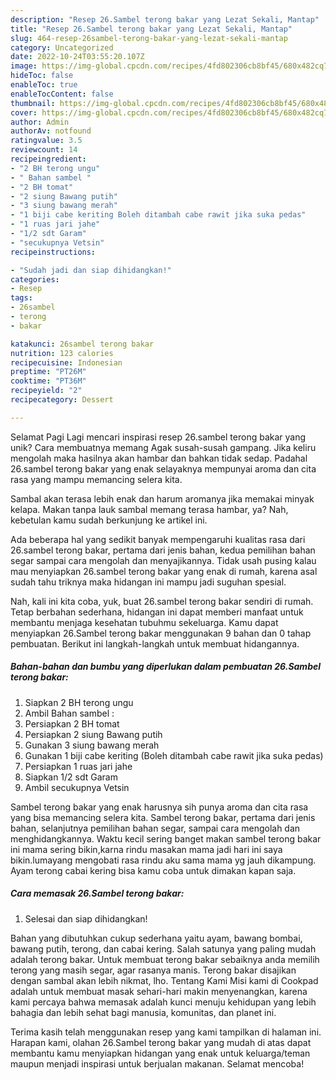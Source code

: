 ```yaml
---
description: "Resep 26.Sambel terong bakar yang Lezat Sekali, Mantap"
title: "Resep 26.Sambel terong bakar yang Lezat Sekali, Mantap"
slug: 464-resep-26sambel-terong-bakar-yang-lezat-sekali-mantap
category: Uncategorized
date: 2022-10-24T03:55:20.107Z
image: https://img-global.cpcdn.com/recipes/4fd802306cb8bf45/680x482cq70/26sambel-terong-bakar-foto-resep-utama.jpg
hideToc: false
enableToc: true
enableTocContent: false
thumbnail: https://img-global.cpcdn.com/recipes/4fd802306cb8bf45/680x482cq70/26sambel-terong-bakar-foto-resep-utama.jpg
cover: https://img-global.cpcdn.com/recipes/4fd802306cb8bf45/680x482cq70/26sambel-terong-bakar-foto-resep-utama.jpg
author: Admin
authorAv: notfound
ratingvalue: 3.5
reviewcount: 14
recipeingredient:
- "2 BH terong ungu"
- " Bahan sambel "
- "2 BH tomat"
- "2 siung Bawang putih"
- "3 siung bawang merah"
- "1 biji cabe keriting Boleh ditambah cabe rawit jika suka pedas"
- "1 ruas jari jahe"
- "1/2 sdt Garam"
- "secukupnya Vetsin"
recipeinstructions:

- "Sudah jadi dan siap dihidangkan!"
categories:
- Resep
tags:
- 26sambel
- terong
- bakar

katakunci: 26sambel terong bakar 
nutrition: 123 calories
recipecuisine: Indonesian
preptime: "PT26M"
cooktime: "PT36M"
recipeyield: "2"
recipecategory: Dessert

---
```



Selamat Pagi Lagi mencari inspirasi resep 26.sambel terong bakar yang unik? Cara membuatnya memang Agak susah-susah gampang. Jika keliru mengolah maka hasilnya akan hambar dan bahkan tidak sedap. Padahal 26.sambel terong bakar yang enak selayaknya mempunyai aroma dan cita rasa yang mampu memancing selera kita.


Sambal akan terasa lebih enak dan harum aromanya jika memakai minyak kelapa. Makan tanpa lauk sambal memang terasa hambar, ya? Nah, kebetulan kamu sudah berkunjung ke artikel ini.

Ada beberapa hal yang sedikit banyak mempengaruhi kualitas rasa dari 26.sambel terong bakar, pertama dari jenis bahan, kedua pemilihan bahan segar sampai cara mengolah dan menyajikannya. Tidak usah pusing kalau mau menyiapkan 26.sambel terong bakar yang enak di rumah, karena asal sudah tahu triknya maka hidangan ini mampu jadi suguhan spesial.


Nah, kali ini kita coba, yuk, buat 26.sambel terong bakar sendiri di rumah. Tetap berbahan sederhana, hidangan ini dapat memberi manfaat untuk membantu menjaga kesehatan tubuhmu sekeluarga. Kamu dapat menyiapkan 26.Sambel terong bakar menggunakan 9 bahan dan 0 tahap pembuatan. Berikut ini langkah-langkah untuk membuat hidangannya.

<!--inarticleads1-->

##### Bahan-bahan dan bumbu yang diperlukan dalam pembuatan 26.Sambel terong bakar:

1. Siapkan 2 BH terong ungu
1. Ambil  Bahan sambel :
1. Persiapkan 2 BH tomat
1. Persiapkan 2 siung Bawang putih
1. Gunakan 3 siung bawang merah
1. Gunakan 1 biji cabe keriting (Boleh ditambah cabe rawit jika suka pedas)
1. Persiapkan 1 ruas jari jahe
1. Siapkan 1/2 sdt Garam
1. Ambil secukupnya Vetsin


Sambel terong bakar yang enak harusnya sih punya aroma dan cita rasa yang bisa memancing selera kita. Sambel terong bakar, pertama dari jenis bahan, selanjutnya pemilihan bahan segar, sampai cara mengolah dan menghidangkannya. Waktu kecil sering banget makan sambel terong bakar ini mama sering bikin,karna rindu masakan mama jadi hari ini saya bikin.lumayang mengobati rasa rindu aku sama mama yg jauh dikampung. Ayam terong cabai kering bisa kamu coba untuk dimakan kapan saja. 

<!--inarticleads2-->

##### Cara memasak 26.Sambel terong bakar:


1. Selesai dan siap dihidangkan!

Bahan yang dibutuhkan cukup sederhana yaitu ayam, bawang bombai, bawang putih, terong, dan cabai kering. Salah satunya yang paling mudah adalah terong bakar. Untuk membuat terong bakar sebaiknya anda memilih terong yang masih segar, agar rasanya manis. Terong bakar disajikan dengan sambal akan lebih nikmat, lho. Tentang Kami Misi kami di Cookpad adalah untuk membuat masak sehari-hari makin menyenangkan, karena kami percaya bahwa memasak adalah kunci menuju kehidupan yang lebih bahagia dan lebih sehat bagi manusia, komunitas, dan planet ini. 

Terima kasih telah menggunakan resep yang kami tampilkan di halaman ini. Harapan kami, olahan 26.Sambel terong bakar yang mudah di atas dapat membantu kamu menyiapkan hidangan yang enak untuk keluarga/teman maupun menjadi inspirasi untuk berjualan makanan. Selamat mencoba!
